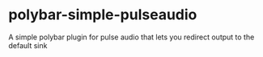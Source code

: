 # polybar-simple-pulseaudio
A simple polybar plugin for pulse audio that lets you redirect output to the default sink
